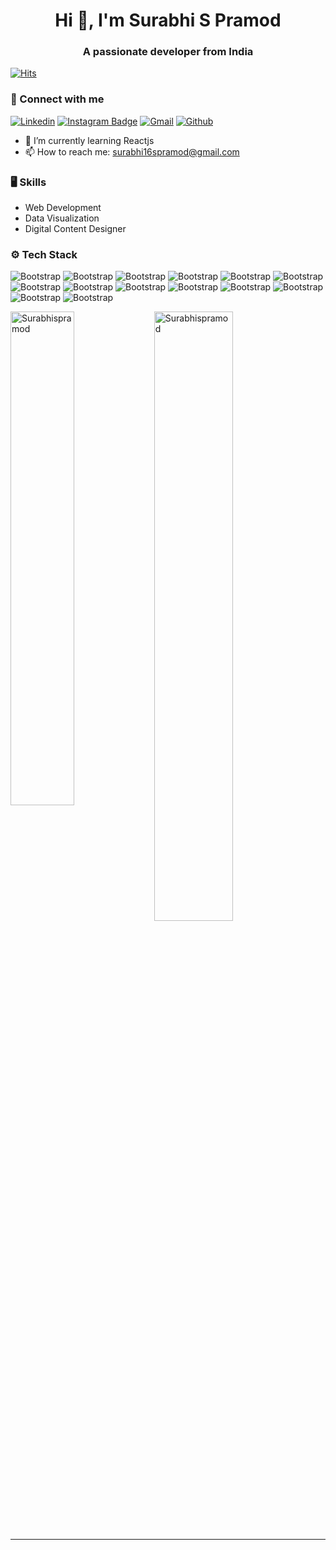 <h1 align="center">Hi 👋, I'm Surabhi S Pramod</h1>
<h3 align="center">A passionate developer from India</h3>

[![Hits](https://hits.seeyoufarm.com/api/count/incr/badge.svg?url=https%3A%2F%2Fgithub.com%2FSurabhispramod%2FSurabhispramod&count_bg=%2379C83D&title_bg=%23555555&icon=&icon_color=%23E7E7E7&title=Profile+Views&edge_flat=false)](https://hits.seeyoufarm.com)

### 🔗 Connect with me

[![Linkedin](https://img.shields.io/badge/-LinkedIn-blue?style=flat&logo=Linkedin&logoColor=white)](https://www.linkedin.com/in/surabhi-s-pramod-b30353230/)
[![Instagram Badge](https://img.shields.io/badge/-Instagram-purple?logo=instagram&logoColor=white&link=https://www.instagram.com/_surabhispramod_/)](https://www.instagram.com/_surabhispramod_/)
[![Gmail](https://img.shields.io/badge/-Gmail-c14438?style=flat&logo=Gmail&logoColor=white)](mailto:surabhi16spramod@gmail.com)
[![Github](https://img.shields.io/github/followers/Surabhispramod?label=Follow&style=social)](https://github.com/Surabhispramod)



- 🌱 I’m currently learning Reactjs
- 📫 How to reach me: surabhi16spramod@gmail.com

### 🖥 Skills

- Web Development 
- Data Visualization
- Digital Content Designer

### ⚙️ Tech Stack

![Bootstrap](https://img.shields.io/badge/-C-05122A?style=plastic&logo=C&color=060606) ![Bootstrap](https://img.shields.io/badge/-C%2B%2B-05122A?style=plastic&logo=C++&color=060606) ![Bootstrap](https://img.shields.io/badge/-Java-05122A?style=plastic&logo=Java&color=060606) ![Bootstrap](https://img.shields.io/badge/-HTML%20%26%20CSS-05122A?style=plastic&logo=HTML-&-CSS&color=060606) ![Bootstrap](https://img.shields.io/badge/-Javascript-05122A?style=plastic&logo=Javascript&color=060606) ![Bootstrap](https://img.shields.io/badge/-PHP-05122A?style=plastic&logo=PHP&color=060606) ![Bootstrap](https://img.shields.io/badge/-Python-05122A?style=plastic&logo=Python&color=060606) ![Bootstrap](https://img.shields.io/badge/-MySQL-05122A?style=plastic&logo=MySQL&color=060606) ![Bootstrap](https://img.shields.io/badge/-PostgreSQL-05122A?style=plastic&logo=PostgreSQL&color=060606) ![Bootstrap](https://img.shields.io/badge/-Pandas-05122A?style=plastic&logo=Pandas&color=060606) ![Bootstrap](https://img.shields.io/badge/-Numpy-05122A?style=plastic&logo=Numpy&color=060606) ![Bootstrap](https://img.shields.io/badge/-Matplotlib-05122A?style=plastic&logo=Matplotlib&color=060606) ![Bootstrap](https://img.shields.io/badge/-Visual%20Studio%20Code-05122A?style=plastic&logo=Visual-Studio-Code&color=060606) ![Bootstrap](https://img.shields.io/badge/-Android%20Studio%20-05122A?style=plastic&logo=Android-Studio&color=060606)

<div>
  <img width="45%" align="left" src="https://github-readme-stats.vercel.app/api/top-langs?username=Surabhispramod&show_icons=true&locale=en&layout=compact" alt="Surabhispramod" />
  <img width="50%"  src="https://github-readme-streak-stats.herokuapp.com/?user=Surabhispramod&" alt="Surabhispramod" />
</div>


---
